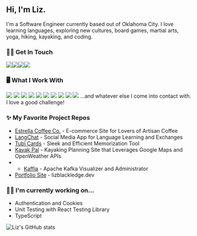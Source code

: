 ## Hi, I'm Liz.

I'm a Software Engineer currently based out of Oklahoma City. I love learning languages, exploring new cultures, board games, martial arts, yoga, hiking, kayaking, and coding. 

### 🤝🏽 Get In Touch
<a href="https://www.linkedin.com/in/lizblackledge01/"><img src="https://img.shields.io/badge/LinkedIn-0077B5?style=for-the-badge&logo=linkedin&logoColor=white"></a><a href="https://www.lizblackledge.dev"><img src="https://img.shields.io/badge/portfolio-0A0A0A?style=for-the-badge&logo=dev.to&logoColor=white"></a><a href="mailto:lizblackledge01@gmail.com"><img src="https://img.shields.io/badge/Gmail-D14836?style=for-the-badge&logo=gmail&logoColor=white"></a><a href="	https://medium.com/@liz5112"><img src="https://img.shields.io/badge/medium-D3D3D3?style=for-the-badge&logo=medium&logoColor=lightgrey"></a>

### 🖥️ What I Work With
<img src="https://img.shields.io/badge/JavaScript-F7DF1E?style=for-the-badge&logo=javascript&logoColor=black"> <img src="https://img.shields.io/badge/React-20232A?style=for-the-badge&logo=react&logoColor=61DAFB"> <img src="https://img.shields.io/badge/Node.js-43853D?style=for-the-badge&logo=node.js&logoColor=white"> <img src="https://img.shields.io/badge/Express-000000?style=for-the-badge&logo=express&logoColor=90ee90"> <img src="https://img.shields.io/badge/PostgreSQL-2F6792?style=for-the-badge&logo=postgresql&logoColor=white"> <img src="https://img.shields.io/badge/MongoDB-4EA94B?style=for-the-badge&logo=mongodb&logoColor=white"> <img src="https://img.shields.io/badge/Material%20UI-007FFF?style=for-the-badge&logo=mui&logoColor=white"> <img src="https://img.shields.io/badge/Chakra--UI-319795?style=for-the-badge&logo=chakra-ui&logoColor=white"> <img src="https://img.shields.io/badge/HTML5-E34F26?style=for-the-badge&logo=html5&logoColor=white"> <img src="https://img.shields.io/badge/CSS3-1572B6?style=for-the-badge&logo=css3&logoColor=white"> 
...and whatever else I come into contact with. I love a good challenge!

### ✨ My Favorite Project Repos
* <a href="https://github.com/Liz5112/Estrella-Coffee-Co">Estrella Coffee Co.</a> - E-commerce Site for Lovers of Artisan Coffee
* <a href="https://github.com/Liz5112/LangChat">LangChat</a> - Social Media App for Language Learning and Exchanges
* <a href="https://github.com/Liz5112/tubi-cards">Tubī Cards</a> - Sleek and Efficient Memorization Tool 
* <a href="https://github.com/Liz5112/kayak-pal">Kayak Pal</a> - Kayaking Planning Site that Leverages Google Maps and OpenWeather APIs
* * <a href="https://github.com/oslabs-beta/Kaffia">Kaffia</a> - Apache Kafka Visualizer and Administrator
* <a href="https://github.com/Liz5112/portfolio">Portfolio Site</a> - lizblackledge.dev

### 💪🏾 I'm currently working on...
<ul>
  <li>Authentication and Cookies</li> 
  <li>Unit Testing with React Testing Library</li> 
  <li>TypeScript</li> 
</ul>


![Liz's GitHub stats](https://github-readme-stats.vercel.app/api?username=Liz5112&show_icons=true&theme=dark)

<!--

- 🔭 I’m currently working on ...
- 🌱 I’m currently learning ...
- 👯 I’m looking to collaborate on ...
- 🤔 I’m looking for help with ...
- 💬 Ask me about ...
- 📫 How to reach me: ...
- 😄 Pronouns: ...
- ⚡ Fun fact: ...
-->
